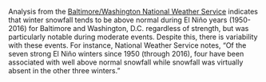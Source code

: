 Analysis from the [Baltimore/Washington National Weather Service](https://www.weather.gov/lwx/research_dcbalt_elnino) indicates that winter snowfall tends to be above normal during El Niño years (1950-2016) for Baltimore and Washington, D.C. regardless of strength, but was particularly notable during moderate events. Despite this, there is variability with these events. For instance, National Weather Service notes, “Of the seven strong El Niño winters since 1950 (through 2016), four have been associated with well above normal snowfall while snowfall was virtually absent in the other three winters.”